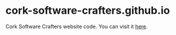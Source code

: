 # cork-software-crafters.github.io
Cork Software Crafters website code. You can visit it [here](https://cork-software-crafters.github.io).

